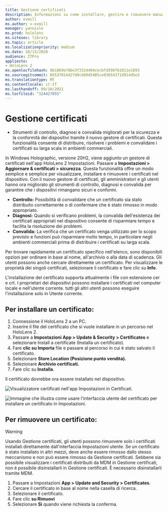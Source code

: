 ```yaml
---
title: Gestione certificati
description: Informazioni su come installare, gestire e rimuovere manualmente i certificati HoloLens 2 dispositivi di realtà mista.
author: evmill
ms.author: v-evmill
manager: yannisle
ms.prod: hololens
ms.sitesec: library
ms.topic: article
ms.localizationpriority: medium
ms.date: 10/13/2020
audience: ITPro
appliesto:
- HoloLens 2
ms.openlocfilehash: 8b1869e786e3f3324494cecbfd596f61811e1893
ms.sourcegitcommit: 05537014d27d9cb60d5485ce93654371d914d5e3
ms.translationtype: MT
ms.contentlocale: it-IT
ms.lasthandoff: 09/10/2021
ms.locfileid: "124427055"
---
```

# <a name="certificate-manager"></a>Gestione certificati

- Strumenti di controllo, diagnosi e convalida migliorati per la sicurezza e la conformità dei dispositivi tramite il nuovo gestore di certificati. Questa funzionalità consente di distribuire, risolvere i problemi e convalidare i certificati su larga scala in ambienti commerciali.

In Windows Holographic, versione 20H2, viene aggiunto un gestore di certificati nell'app HoloLens 2 Impostazioni. Passare a **Impostazioni > Aggiornare & certificati > sicurezza**. Questa funzionalità offre un modo semplice e semplice per visualizzare, installare e rimuovere i certificati nel dispositivo. Con il nuovo gestore di certificati, gli amministratori e gli utenti hanno ora migliorato gli strumenti di controllo, diagnosi e convalida per garantire che i dispositivi rimangano sicuri e conformi. 

-   **Controllo:** Possibilità di convalidare che un certificato sia stato distribuito correttamente o di confermare che è stato rimosso in modo appropriato. 
-   **Diagnosi:** Quando si verificano problemi, la convalida dell'esistenza dei certificati appropriati nel dispositivo consente di risparmiare tempo e facilita la risoluzione dei problemi. 
-   **Convalida:** La verifica che un certificato venga utilizzato per lo scopo previsto e funzioni può risparmiare molto tempo, in particolare negli ambienti commerciali prima di distribuire i certificati su larga scala.

Per trovare rapidamente un certificato specifico nell'elenco, sono disponibili opzioni per ordinare in base al nome, all'archivio o alla data di scadenza. Gli utenti possono anche cercare direttamente un certificato. Per visualizzare le proprietà dei singoli certificati, selezionare il certificato e fare clic su **Info**. 

L'installazione del certificato supporta attualmente i file con estensione cer e crt. I proprietari dei dispositivi possono installare i certificati nel computer locale e nell'utente corrente.  tutti gli altri utenti possono eseguire l'installazione solo in Utente corrente.

## <a name="to-install-a-certificate"></a>Per installare un certificato: 

1.  Connessione il HoloLens 2 a un PC.
1.  Inserire il file del certificato che si vuole installare in un percorso nel HoloLens 2.
1.  Passare a **Impostazioni App > Update & Security > Certificates** e selezionare Install a certificate (Installa un certificato).
1.  Fare **clic su Importa** file e passare al percorso in cui è stato salvato il certificato.
1.  Selezionare **Store Location (Posizione punto vendita).**
1.  Selezionare **Archivio certificati.**
1.  Fare clic su **Installa**.

Il certificato dovrebbe ora essere installato nel dispositivo.

![Visualizzatore certificati nell'app Impostazioni in Certificati.](images/certificate-viewer-device.jpg)

![Immagine che illustra come usare l'interfaccia utente del certificato per installare un certificato in Impostazioni.](images/certificate-device-install.jpg)

## <a name="to-remove-a-certificate"></a>Per rimuovere un certificato:

> [!WARNING]
> Usando Gestione certificati, gli utenti possono rimuovere solo i certificati installati direttamente dall'interfaccia Impostazioni utente. Se un certificato è stato installato in altri mezzi, deve anche essere rimosso dallo stesso meccanismo e non può essere rimosso da Gestione certificati. Sebbene sia possibile visualizzare i certificati distribuiti da MDM in Gestione certificati, non è possibile disinstallarli in Gestione certificati. È necessario disinstallarli tramite MDM.

1. Passare a Impostazioni **App > Update and Security > Certificates**.
1. Cercare il certificato in base al nome nella casella di ricerca.
1. Selezionare il certificato.
1. Fare clic **su Rimuovi**
1. Selezionare **Sì** quando viene richiesta la conferma.

